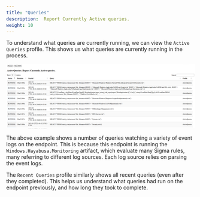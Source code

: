 ```yaml
---
title: "Queries"
description:  Report Currently Active queries.
weight: 10
---
```


To understand what queries are currently running, we can view the
`Active Queries` profile. This shows us what queries are currently
running in the process.

![Active Queries profile](profile.png)

The above example shows a number of queries watching a variety of
event logs on the endpoint. This is because this endpoint is running
the `Windows.Hayabusa.Monitoring` artifact, which evaluate many Sigma
rules, many referring to different log sources. Each log source relies
on parsing the event logs.

The `Recent Queries` profile similarly shows all recent queries (even
after they completed). This helps us understand what queries had run
on the endpoint previously, and how long they took to complete.
